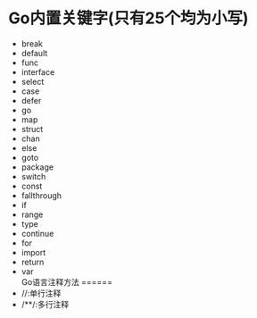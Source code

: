 Go内置关键字(只有25个均为小写)
======
* break
* default
* func
* interface
* select
* case
* defer
* go
* map
* struct
* chan
* else
* goto
* package
* switch
* const
* fallthrough
* if
* range
* type
* continue
* for
* import
* return
* var<br>
Go语言注释方法
======
* //:单行注释
* /**/:多行注释